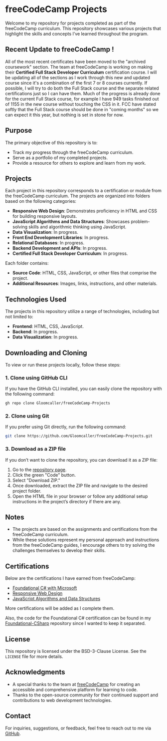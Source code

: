 # freeCodeCamp Projects

Welcome to my repository for projects completed as part of the freeCodeCamp curriculum. This repository showcases various projects that highlight the skills and concepts I’ve learned throughout the program.

## Recent Update to freeCodeCamp !

All of the most recent certificates have been moved to the "archived coursework" section.
The team at freeCodeCamp is working on making their **Certified Full Stack Developer Curriculum** certification course.
I will be updating all of the sections as I work through this new and updated course since it's a combination of the first 7 or 8 courses currently.
If possible, I will try to do both the Full Stack course and the separate related certifications just so I can have them.
Much of the progress is already done for the current Full Stack course, for example I have 949 tasks finished out of 1155 in the new course without touching the CSS in it.
FCC have stated softly that the Full Stack course should be done in "coming months" so we can expect it this year, but nothing is set in stone for now.

## Purpose

The primary objective of this repository is to:

- Track my progress through the freeCodeCamp curriculum.
- Serve as a portfolio of my completed projects.
- Provide a resource for others to explore and learn from my work.

## Projects

Each project in this repository corresponds to a certification or module from the freeCodeCamp curriculum. The projects are organized into folders based on the following categories:

- **Responsive Web Design**: Demonstrates proficiency in HTML and CSS for building responsive layouts.
- **JavaScript Algorithms and Data Structures**: Showcases problem-solving skills and algorithmic thinking using JavaScript.
- **Data Visualization**: In progress.
- **Front End Development Libraries**: In progress.
- **Relational Databases**: In progress.
- **Backend Development and APIs**: In progress.
- **Certified Full Stack Developer Curriculum**: In progress.

Each folder contains:

- **Source Code**: HTML, CSS, JavaScript, or other files that comprise the project.
- **Additional Resources**: Images, links, instructions, and other materials.

## Technologies Used

The projects in this repository utilize a range of technologies, including but not limited to:

- **Frontend**: HTML, CSS, JavaScript.
- **Backend**: In progress.
- **Data Visualization**: In progress.

## Downloading and Cloning

To view or run these projects locally, follow these steps:

### 1. Clone using GitHub CLI
If you have the GitHub CLI installed, you can easily clone the repository with the following command:

```bash
gh repo clone Gloomcaller/freeCodeCamp-Projects
```

### 2. Clone using Git
If you prefer using Git directly, run the following command:

```bash
git clone https://github.com/Gloomcaller/freeCodeCamp-Projects.git
```

### 3. Download as a ZIP file
If you don’t want to clone the repository, you can download it as a ZIP file:
1. Go to the [repository page](https://github.com/Gloomcaller/freeCodeCamp-Projects).
2. Click the green "Code" button.
3. Select "Download ZIP."
4. Once downloaded, extract the ZIP file and navigate to the desired project folder.
5. Open the HTML file in your browser or follow any additional setup instructions in the project’s directory if there are any.

## Notes

- The projects are based on the assignments and certifications from the freeCodeCamp curriculum.
- While these solutions represent my personal approach and instructions from the freeCodeCamp guides, I encourage others to try solving the challenges themselves to develop their skills.

## Certifications

Below are the certifications I have earned from freeCodeCamp:

- [Foundational C# with Microsoft](https://www.freecodecamp.org/certification/Gloomcaller/foundational-c-sharp-with-microsoft)
- [Responsive Web Design](https://www.freecodecamp.org/certification/Gloomcaller/responsive-web-design)
- [JavaScript Algorithms and Data Structures](https://www.freecodecamp.org/certification/Gloomcaller/javascript-algorithms-and-data-structures-v8)

More certifications will be added as I complete them.

Also, the code for the Foundational C# certification can be found in my [Foundational-CSharp](https://github.com/Gloomcaller/Foundational-CSharp) repository since I wanted to keep it separated.

## License

This repository is licensed under the BSD-3-Clause License. See the `LICENSE` file for more details.

## Acknowledgments

- A special thanks to the team at [freeCodeCamp](https://www.freecodecamp.org) for creating an accessible and comprehensive platform for learning to code.
- Thanks to the open-source community for their continued support and contributions to web development technologies.

## Contact

For inquiries, suggestions, or feedback, feel free to reach out to me via [GitHub](https://github.com/Gloomcaller).
